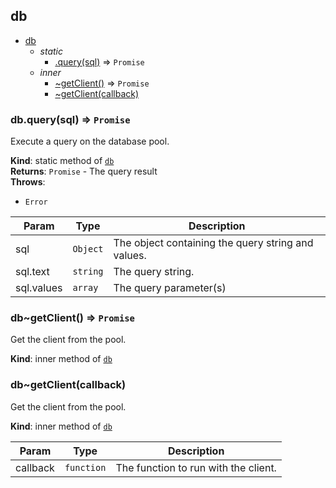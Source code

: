 <a name="module_db"></a>

## db

- [db](#module_db)
  - _static_
    - [.query(sql)](#module_db.query) ⇒ <code>Promise</code>
  - _inner_
    - [~getClient()](#module_db..getClient2) ⇒ <code>Promise</code>
    - [~getClient(callback)](#module_db..getClient)

<a name="module_db.query"></a>

### db.query(sql) ⇒ <code>Promise</code>

Execute a query on the database pool.

**Kind**: static method of [<code>db</code>](#module_db)  
**Returns**: <code>Promise</code> - The query result  
**Throws**:

- <code>Error</code>

| Param      | Type                | Description                                        |
| ---------- | ------------------- | -------------------------------------------------- |
| sql        | <code>Object</code> | The object containing the query string and values. |
| sql.text   | <code>string</code> | The query string.                                  |
| sql.values | <code>array</code>  | The query parameter(s)                             |

<a name="module_db..getClient2"></a>

### db~getClient() ⇒ <code>Promise</code>

Get the client from the pool.

**Kind**: inner method of [<code>db</code>](#module_db)  
<a name="module_db..getClient"></a>

### db~getClient(callback)

Get the client from the pool.

**Kind**: inner method of [<code>db</code>](#module_db)

| Param    | Type                  | Description                          |
| -------- | --------------------- | ------------------------------------ |
| callback | <code>function</code> | The function to run with the client. |
